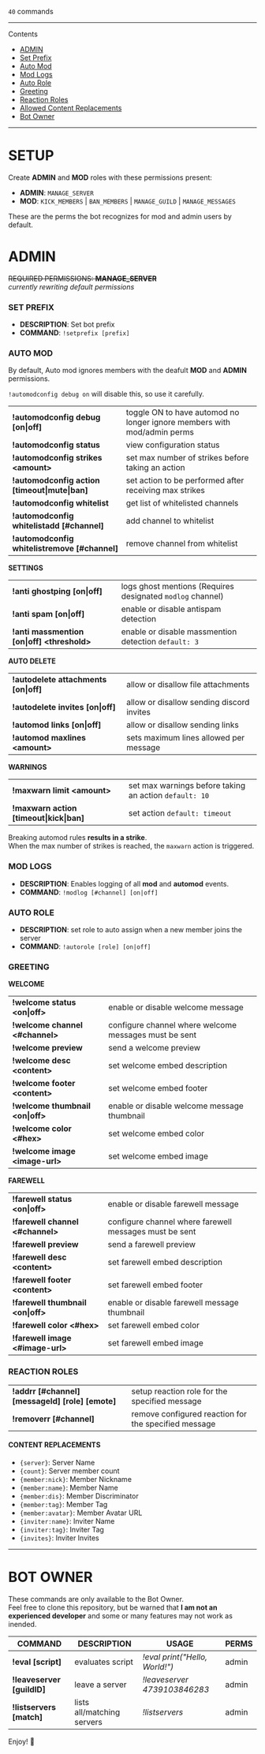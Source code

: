 `40` commands

---

Contents

- [ADMIN](#admin)
- [Set Prefix](#Set-Prefix)
- [Auto Mod](#Auto-Mod)
- [Mod Logs](#Mod-Logs)
- [Auto Role](#Auto-Role)
- [Greeting](#Greeting)
- [Reaction Roles](#Reaction-Roles)
- [Allowed Content Replacements](#Allowed-Content-Replacements)
- [Bot Owner](#Bot-Owner)

---

# SETUP

Create **ADMIN** and **MOD** roles with these permissions present:

- **ADMIN**: `MANAGE_SERVER`
- **MOD**: `KICK_MEMBERS` | `BAN_MEMBERS` | `MANAGE_GUILD` | `MANAGE_MESSAGES`

These are the perms the bot recognizes for mod and admin users by default.

# ADMIN

~~REQUIRED PERMISSIONS: **MANAGE_SERVER**~~  
_currently rewriting default permissions_

### SET PREFIX

- **DESCRIPTION**: Set bot prefix
- **COMMAND**: `!setprefix [prefix]`

### AUTO MOD

By default, Auto mod ignores members with the deafult **MOD** and **ADMIN** permissions.

`!automodconfig debug on` will disable this, so use it carefully.

|                                                |                                                                         |
| ---------------------------------------------- | ----------------------------------------------------------------------- |
| **!automodconfig debug [on\|off]**             | toggle ON to have automod no longer ignore members with mod/admin perms |
| **!automodconfig status**                      | view configuration status                                               |
| **!automodconfig strikes \<amount>**           | set max number of strikes before taking an action                       |
| **!automodconfig action [timeout\|mute\|ban]** | set action to be performed after receiving max strikes                  |
| **!automodconfig whitelist**                   | get list of whitelisted channels                                        |
| **!automodconfig whitelistadd [#channel]**     | add channel to whitelist                                                |
| **!automodconfig whitelistremove [#channel]**  | remove channel from whitelist                                           |

**SETTINGS**

|                                              |                                                            |
| -------------------------------------------- | ---------------------------------------------------------- |
| **!anti ghostping [on\|off]**                | logs ghost mentions (Requires designated `modlog` channel) |
| **!anti spam [on\|off]**                     | enable or disable antispam detection                       |
| **!anti massmention [on\|off] \<threshold>** | enable or disable massmention detection `default: 3`       |

**AUTO DELETE**

|                                       |                                           |
| ------------------------------------- | ----------------------------------------- |
| **!autodelete attachments [on\|off]** | allow or disallow file attachments        |
| **!autodelete invites [on\|off]**     | allow or disallow sending discord invites |
| **!automod links [on\|off]**          | allow or disallow sending links           |
| **!automod maxlines \<amount>**       | sets maximum lines allowed per message    |

**WARNINGS**

|                                          |                                                        |
| ---------------------------------------- | ------------------------------------------------------ |
| **!maxwarn limit \<amount>**             | set max warnings before taking an action `default: 10` |
| **!maxwarn action [timeout\|kick\|ban]** | set action `default: timeout`                          |

Breaking automod rules **results in a strike**.  
When the max number of strikes is reached, the `maxwarn` action is triggered.

### MOD LOGS

- **DESCRIPTION**: Enables logging of all **mod** and **automod** events.
- **COMMAND**: `!modlog [#channel] [on|off]`

### AUTO ROLE

- **DESCRIPTION**: set role to auto assign when a new member joins the server
- **COMMAND**: `!autorole [role] [on|off]`

### GREETING

**WELCOME**

|                                   |                                                       |
| --------------------------------- | ----------------------------------------------------- |
| **!welcome status \<on\|off>**    | enable or disable welcome message                     |
| **!welcome channel \<#channel>**  | configure channel where welcome messages must be sent |
| **!welcome preview**              | send a welcome preview                                |
| **!welcome desc \<content>**      | set welcome embed description                         |
| **!welcome footer \<content>**    | set welcome embed footer                              |
| **!welcome thumbnail \<on\|off>** | enable or disable welcome message thumbnail           |
| **!welcome color \<#hex>**        | set welcome embed color                               |
| **!welcome image \<image-url>**   | set welcome embed image                               |

**FAREWELL**

|                                    |                                                        |
| ---------------------------------- | ------------------------------------------------------ |
| **!farewell status \<on\|off>**    | enable or disable farewell message                     |
| **!farewell channel \<#channel>**  | configure channel where farewell messages must be sent |
| **!farewell preview**              | send a farewell preview                                |
| **!farewell desc \<content>**      | set farewell embed description                         |
| **!farewell footer \<content>**    | set farewell embed footer                              |
| **!farewell thumbnail \<on\|off>** | enable or disable farewell message thumbnail           |
| **!farewell color \<#hex>**        | set farewell embed color                               |
| **!farewell image \<#image-url>**  | set farewell embed image                               |

### REACTION ROLES

|                                                  |                                                      |
| ------------------------------------------------ | ---------------------------------------------------- |
| **!addrr [#channel] [messageId] [role] [emote]** | setup reaction role for the specified message        |
| **!removerr [#channel] <messageId>**             | remove configured reaction for the specified message |

#### CONTENT REPLACEMENTS

- `{server}`: Server Name
- `{count}`: Server member count
- `{member:nick}`: Member Nickname
- `{member:name}`: Member Name
- `{member:dis}`: Member Discriminator
- `{member:tag}`: Member Tag
- `{member:avatar}`: Member Avatar URL
- `{inviter:name}`: Inviter Name
- `{inviter:tag}`: Inviter Tag
- `{invites}`: Inviter Invites

---

# BOT OWNER

These commands are only available to the Bot Owner.  
Feel free to clone this repository, but be warned that **I am not an experienced developer** and some or many features may not work as inended.

| COMMAND                    | DESCRIPTION                | USAGE                          | PERMS |
| -------------------------- | -------------------------- | ------------------------------ | ----- |
| **!eval [script]**         | evaluates script           | _!eval print("Hello, World!")_ | admin |
| **!leaveserver [guildID]** | leave a server             | _!leaveserver 4739103846283_   | admin |
| **!listservers [match]**   | lists all/matching servers | _!listservers_                 | admin |

Enjoy! 🖤

